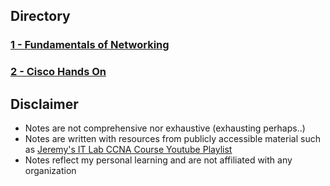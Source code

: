 ## Directory
### [1 - Fundamentals of Networking](Fundamentals%20of%20Networking.md)
### [2 - Cisco Hands On](Cisco%20Hands%20On.md)

## Disclaimer
- Notes are not comprehensive nor exhaustive (exhausting perhaps..)
- Notes are written with resources from publicly accessible material such as [Jeremy's IT Lab CCNA Course Youtube Playlist](https://www.youtube.com/playlist?list=PLxbwE86jKRgMpuZuLBivzlM8s2Dk5lXBQ)
- Notes reflect my personal learning and are not affiliated with any organization
